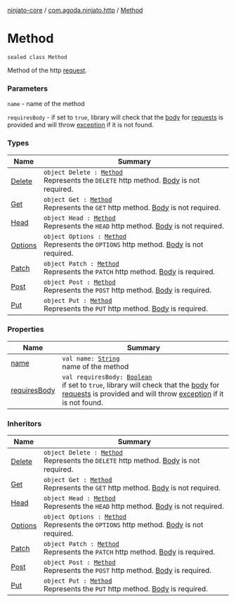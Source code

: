 [ninjato-core](../../index.md) / [com.agoda.ninjato.http](../index.md) / [Method](./index.md)

# Method

`sealed class Method`

Method of the http [request](../-request/index.md).

### Parameters

`name` - name of the method

`requiresBody` - if set to `true`, library will check that the [body](../-body/index.md) for [requests](../-request/index.md)
is provided and will throw [exception](../../com.agoda.ninjato.exception/-missing-body-exception/index.md) if it is not found.

### Types

| Name | Summary |
|---|---|
| [Delete](-delete.md) | `object Delete : `[`Method`](./index.md)<br>Represents the `DELETE` http method. [Body](../-body/index.md) is not required. |
| [Get](-get.md) | `object Get : `[`Method`](./index.md)<br>Represents the `GET` http method. [Body](../-body/index.md) is not required. |
| [Head](-head.md) | `object Head : `[`Method`](./index.md)<br>Represents the `HEAD` http method. [Body](../-body/index.md) is not required. |
| [Options](-options.md) | `object Options : `[`Method`](./index.md)<br>Represents the `OPTIONS` http method. [Body](../-body/index.md) is not required. |
| [Patch](-patch.md) | `object Patch : `[`Method`](./index.md)<br>Represents the `PATCH` http method. [Body](../-body/index.md) is required. |
| [Post](-post.md) | `object Post : `[`Method`](./index.md)<br>Represents the `POST` http method. [Body](../-body/index.md) is required. |
| [Put](-put.md) | `object Put : `[`Method`](./index.md)<br>Represents the `PUT` http method. [Body](../-body/index.md) is required. |

### Properties

| Name | Summary |
|---|---|
| [name](name.md) | `val name: `[`String`](https://kotlinlang.org/api/latest/jvm/stdlib/kotlin/-string/index.html)<br>name of the method |
| [requiresBody](requires-body.md) | `val requiresBody: `[`Boolean`](https://kotlinlang.org/api/latest/jvm/stdlib/kotlin/-boolean/index.html)<br>if set to `true`, library will check that the [body](../-body/index.md) for [requests](../-request/index.md) is provided and will throw [exception](../../com.agoda.ninjato.exception/-missing-body-exception/index.md) if it is not found. |

### Inheritors

| Name | Summary |
|---|---|
| [Delete](-delete.md) | `object Delete : `[`Method`](./index.md)<br>Represents the `DELETE` http method. [Body](../-body/index.md) is not required. |
| [Get](-get.md) | `object Get : `[`Method`](./index.md)<br>Represents the `GET` http method. [Body](../-body/index.md) is not required. |
| [Head](-head.md) | `object Head : `[`Method`](./index.md)<br>Represents the `HEAD` http method. [Body](../-body/index.md) is not required. |
| [Options](-options.md) | `object Options : `[`Method`](./index.md)<br>Represents the `OPTIONS` http method. [Body](../-body/index.md) is not required. |
| [Patch](-patch.md) | `object Patch : `[`Method`](./index.md)<br>Represents the `PATCH` http method. [Body](../-body/index.md) is required. |
| [Post](-post.md) | `object Post : `[`Method`](./index.md)<br>Represents the `POST` http method. [Body](../-body/index.md) is required. |
| [Put](-put.md) | `object Put : `[`Method`](./index.md)<br>Represents the `PUT` http method. [Body](../-body/index.md) is required. |

